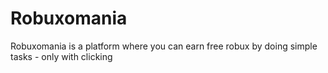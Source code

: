 # Robuxomania
Robuxomania is a platform where you can earn free robux by doing simple tasks - only with clicking
